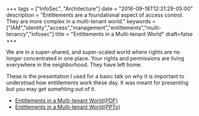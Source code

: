 
+++
tags = ["InfoSec", "Architecture"]
date = "2016-09-18T12:21:29-05:00"
description = "Entitlements are a foundational aspect of access control. They are more complex in a multi-tenant world."
keywords = ["IAM","identity","access","management","entitlements","multi-tenancy","infosec"]
title = "Entitlements in a Multi-tenant World"
draft=false
+++

We are in a super-shared, and super-scaled world where rights are no longer concentrated in one place. Your rights and permissions are living everywhere in the neighborhood. They have left home.

These is the presentation I used for a basic talk on why it is important to understnad how entitlements work these day. It was meant for presenting but you may get somehting out of it.

* [Entitlements in a Multi-tenant World(PDF)](/docs/EntitlementsInMTWorld.pdf)
* [Entitlements in a Multi-tenant World(PPTx)](/docs/EntitlementsInMTWorld.pptx)
